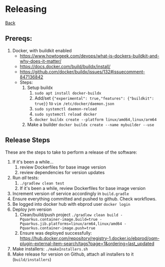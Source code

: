 # Releasing

[Back](../README.md)

## Prereqs:

1. Docker, with buildkit enabled
    - https://www.howtogeek.com/devops/what-is-dockers-buildkit-and-why-does-it-matter/
    - https://docs.docker.com/build/buildx/install/
    - https://github.com/docker/buildx/issues/132#issuecomment-847136842
    - Steps:
        1. Setup buildx
            1. `sudo apt install docker-buildx`
            2. Add/set `{"experimental": true,"features": {"buildkit": true}}` to `vim /etc/docker/daemon.json`
            2. `sudo systemctl daemon-reload`
            2. `sudo systemctl reload docker`
            1. `docker buildx create --platform linux/amd64,linux/arm64`
        2. Make a builder `docker buildx create --name mybuilder --use`

## Release Steps

These are the steps to take to perform a release of the software:

1. If it's been a while...
    1. review Dockerfiles for base image version
    2. review dependencies for version updates
2. Run _all_ tests:
    1. `./gradlew clean test`
    2. If it's been a while, review Dockerfiles for base image version
3. Increment version of service accordingly in `build.gradle`
4. Ensure everything committed and pushed to github. Check workflows.
5. Be logged into docker hub with ebprod user `docker login`
6. Deploy jvm version
    1. Clean/build/push project `./gradlew clean build -Pquarkus.container-image.build=true -Pquarkus.jib.platforms=linux/arm64,linux/amd64 -Pquarkus.container-image.push=true`
    2. Ensure was deployed successfully: https://hub.docker.com/repository/registry-1.docker.io/ebprod/oqm-plugin-external-item-search/tags?page=1&ordering=last_updated
7. Make installers: `./makeInstallers.sh`
8. Make release for version on Github, attach all installers to it (`build/installers`)